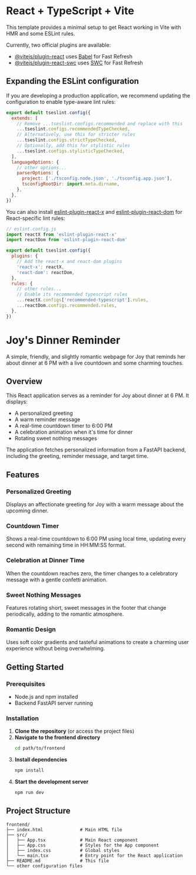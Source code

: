# React + TypeScript + Vite

This template provides a minimal setup to get React working in Vite with HMR and some ESLint rules.

Currently, two official plugins are available:

- [@vitejs/plugin-react](https://github.com/vitejs/vite-plugin-react/blob/main/packages/plugin-react) uses [Babel](https://babeljs.io/) for Fast Refresh
- [@vitejs/plugin-react-swc](https://github.com/vitejs/vite-plugin-react/blob/main/packages/plugin-react-swc) uses [SWC](https://swc.rs/) for Fast Refresh

## Expanding the ESLint configuration

If you are developing a production application, we recommend updating the configuration to enable type-aware lint rules:

```js
export default tseslint.config({
  extends: [
    // Remove ...tseslint.configs.recommended and replace with this
    ...tseslint.configs.recommendedTypeChecked,
    // Alternatively, use this for stricter rules
    ...tseslint.configs.strictTypeChecked,
    // Optionally, add this for stylistic rules
    ...tseslint.configs.stylisticTypeChecked,
  ],
  languageOptions: {
    // other options...
    parserOptions: {
      project: ['./tsconfig.node.json', './tsconfig.app.json'],
      tsconfigRootDir: import.meta.dirname,
    },
  },
})
```

You can also install [eslint-plugin-react-x](https://github.com/Rel1cx/eslint-react/tree/main/packages/plugins/eslint-plugin-react-x) and [eslint-plugin-react-dom](https://github.com/Rel1cx/eslint-react/tree/main/packages/plugins/eslint-plugin-react-dom) for React-specific lint rules:

```js
// eslint.config.js
import reactX from 'eslint-plugin-react-x'
import reactDom from 'eslint-plugin-react-dom'

export default tseslint.config({
  plugins: {
    // Add the react-x and react-dom plugins
    'react-x': reactX,
    'react-dom': reactDom,
  },
  rules: {
    // other rules...
    // Enable its recommended typescript rules
    ...reactX.configs['recommended-typescript'].rules,
    ...reactDom.configs.recommended.rules,
  },
})
```

# Joy's Dinner Reminder

A simple, friendly, and slightly romantic webpage for Joy that reminds her about dinner at 6 PM with a live countdown and some charming touches.

## Overview

This React application serves as a reminder for Joy about dinner at 6 PM. It displays:
- A personalized greeting
- A warm reminder message
- A real-time countdown timer to 6:00 PM
- A celebration animation when it's time for dinner
- Rotating sweet nothing messages

The application fetches personalized information from a FastAPI backend, including the greeting, reminder message, and target time.

## Features

### Personalized Greeting
Displays an affectionate greeting for Joy with a warm message about the upcoming dinner.

### Countdown Timer
Shows a real-time countdown to 6:00 PM using local time, updating every second with remaining time in HH:MM:SS format.

### Celebration at Dinner Time
When the countdown reaches zero, the timer changes to a celebratory message with a gentle confetti animation.

### Sweet Nothing Messages
Features rotating short, sweet messages in the footer that change periodically, adding to the romantic atmosphere.

### Romantic Design
Uses soft color gradients and tasteful animations to create a charming user experience without being overwhelming.

## Getting Started

### Prerequisites
- Node.js and npm installed
- Backend FastAPI server running

### Installation

1. **Clone the repository** (or access the project files)
2. **Navigate to the frontend directory**
   ```bash
   cd path/to/frontend
   ```
3. **Install dependencies**
   ```bash
   npm install
   ```
4. **Start the development server**
   ```bash
   npm run dev
   ```

## Project Structure
```
frontend/
├── index.html              # Main HTML file
├── src/
│   ├── App.tsx             # Main React component
│   ├── App.css             # Styles for the App component
│   ├── index.css           # Global styles
│   └── main.tsx            # Entry point for the React application
├── README.md               # This file
└── other configuration files
```